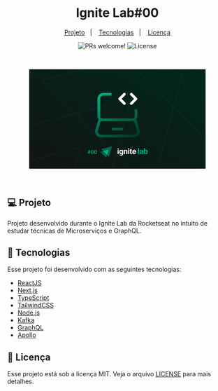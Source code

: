 <h1 align="center">
   Ignite Lab#00
</h1>

<p align="center">
  <a href="#computer-projeto">Projeto</a>&nbsp;&nbsp;&nbsp;|&nbsp;&nbsp;&nbsp;
  <a href="#rocket-tecnologias">Tecnologias</a>&nbsp;&nbsp;&nbsp;|&nbsp;&nbsp;&nbsp;
  <a href="#memo-licença">Licença</a>
</p>

<p align="center">
 <img src="https://img.shields.io/badge/PRs-welcome-8257E5?labelColor=%23202024" alt="PRs welcome!" />

  <img alt="License" src="https://img.shields.io/badge/license-MIT-8257E5?labelColor=%23202024">
</p>

<br/>

<p align="center">
  <img alt="Ignite Lab#00" src=".github/cover.jpg" width="80%">
</p>
<br/>

## :computer: Projeto

Projeto desenvolvido durante o Ignite Lab da Rocketseat no intuito de estudar técnicas de Microserviços e GraphQL. 

## :rocket: Tecnologias

Esse projeto foi desenvolvido com as seguintes tecnologias:

- [ReactJS](https://react.dev)
- [Next.js](https://nextjs.org/)
- [TypeScript](https://www.typescriptlang.org/)
- [TailwindCSS](https://tailwindcss.com/)
- [Node.js](https://nodejs.org/en)
- [Kafka](https://kafka.apache.org/)
- [GraphQL](https://graphql.org/)
- [Apollo](https://www.apollographql.com/)

## :memo: Licença

Esse projeto está sob a licença MIT. Veja o arquivo [LICENSE](../../../LICENSE) para mais detalhes.

